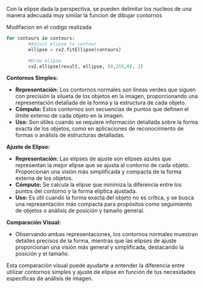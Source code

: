 Con la elipse dada la perspectiva, se pueden delimitar los nucleos de una manera adecuada muy similar la funcion de dibujar contornos

Modifacion en el codigo realizada

```python
for contours in contours:
        #Adjust elipse to contour
        ellipse = cv2.fitEllipse(contours)

        #Draw elipse
        cv2.ellipse(result, ellipse, (0,255,0), 2)
```


**Contornos Simples:**
- **Representación:** Los contornos normales son líneas verdes que siguen con precisión la silueta de los objetos en la imagen, proporcionando una representación detallada de la forma y la estructura de cada objeto.
- **Cómputo:** Estos contornos son secuencias de puntos que definen el límite externo de cada objeto en la imagen.
- **Uso:** Son útiles cuando se requiere información detallada sobre la forma exacta de los objetos, como en aplicaciones de reconocimiento de formas o análisis de estructuras detalladas.

**Ajuste de Elipse:**
- **Representación:** Las elipses de ajuste son elipses azules que representan la mejor elipse que se ajusta al contorno de cada objeto. Proporcionan una visión más simplificada y compacta de la forma externa de los objetos.
- **Cómputo:** Se calcula la elipse que minimiza la diferencia entre los puntos del contorno y la forma elíptica ajustada.
- **Uso:** Es útil cuando la forma exacta del objeto no es crítica, y se busca una representación más compacta para propósitos como seguimiento de objetos o análisis de posición y tamaño general.

**Comparación Visual:**
- Observando ambas representaciones, los contornos normales muestran detalles precisos de la forma, mientras que las elipses de ajuste proporcionan una visión más general y simplificada, destacando la posición y el tamaño.

Esta comparación visual puede ayudarte a entender la diferencia entre utilizar contornos simples y ajuste de elipse en función de tus necesidades específicas de análisis de imagen.